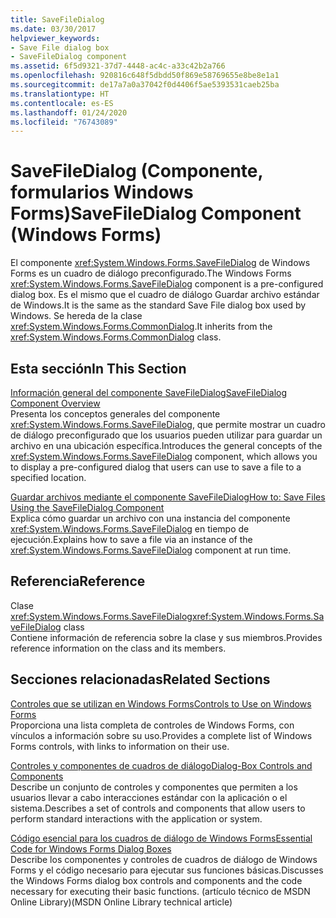 ```yaml
---
title: SaveFileDialog
ms.date: 03/30/2017
helpviewer_keywords:
- Save File dialog box
- SaveFileDialog component
ms.assetid: 6f5d9321-37d7-4448-ac4c-a33c42b2a766
ms.openlocfilehash: 920816c648f5dbdd50f869e58769655e8be8e1a1
ms.sourcegitcommit: de17a7a0a37042f0d4406f5ae5393531caeb25ba
ms.translationtype: HT
ms.contentlocale: es-ES
ms.lasthandoff: 01/24/2020
ms.locfileid: "76743089"
---
```

# <a name="savefiledialog-component-windows-forms"></a><span data-ttu-id="4d264-102">SaveFileDialog (Componente, formularios Windows Forms)</span><span class="sxs-lookup"><span data-stu-id="4d264-102">SaveFileDialog Component (Windows Forms)</span></span>
<span data-ttu-id="4d264-103">El componente <xref:System.Windows.Forms.SaveFileDialog> de Windows Forms es un cuadro de diálogo preconfigurado.</span><span class="sxs-lookup"><span data-stu-id="4d264-103">The Windows Forms <xref:System.Windows.Forms.SaveFileDialog> component is a pre-configured dialog box.</span></span> <span data-ttu-id="4d264-104">Es el mismo que el cuadro de diálogo Guardar archivo estándar de Windows.</span><span class="sxs-lookup"><span data-stu-id="4d264-104">It is the same as the standard Save File dialog box used by Windows.</span></span> <span data-ttu-id="4d264-105">Se hereda de la clase <xref:System.Windows.Forms.CommonDialog>.</span><span class="sxs-lookup"><span data-stu-id="4d264-105">It inherits from the <xref:System.Windows.Forms.CommonDialog> class.</span></span>  
  
## <a name="in-this-section"></a><span data-ttu-id="4d264-106">Esta sección</span><span class="sxs-lookup"><span data-stu-id="4d264-106">In This Section</span></span>  
 [<span data-ttu-id="4d264-107">Información general del componente SaveFileDialog</span><span class="sxs-lookup"><span data-stu-id="4d264-107">SaveFileDialog Component Overview</span></span>](savefiledialog-component-overview-windows-forms.md)  
 <span data-ttu-id="4d264-108">Presenta los conceptos generales del componente <xref:System.Windows.Forms.SaveFileDialog>, que permite mostrar un cuadro de diálogo preconfigurado que los usuarios pueden utilizar para guardar un archivo en una ubicación específica.</span><span class="sxs-lookup"><span data-stu-id="4d264-108">Introduces the general concepts of the <xref:System.Windows.Forms.SaveFileDialog> component, which allows you to display a pre-configured dialog that users can use to save a file to a specified location.</span></span>  
  
 [<span data-ttu-id="4d264-109">Guardar archivos mediante el componente SaveFileDialog</span><span class="sxs-lookup"><span data-stu-id="4d264-109">How to: Save Files Using the SaveFileDialog Component</span></span>](how-to-save-files-using-the-savefiledialog-component.md)  
 <span data-ttu-id="4d264-110">Explica cómo guardar un archivo con una instancia del componente <xref:System.Windows.Forms.SaveFileDialog> en tiempo de ejecución.</span><span class="sxs-lookup"><span data-stu-id="4d264-110">Explains how to save a file via an instance of the <xref:System.Windows.Forms.SaveFileDialog> component at run time.</span></span>  
  
## <a name="reference"></a><span data-ttu-id="4d264-111">Referencia</span><span class="sxs-lookup"><span data-stu-id="4d264-111">Reference</span></span>  
 <span data-ttu-id="4d264-112">Clase <xref:System.Windows.Forms.SaveFileDialog></span><span class="sxs-lookup"><span data-stu-id="4d264-112"><xref:System.Windows.Forms.SaveFileDialog> class</span></span>  
 <span data-ttu-id="4d264-113">Contiene información de referencia sobre la clase y sus miembros.</span><span class="sxs-lookup"><span data-stu-id="4d264-113">Provides reference information on the class and its members.</span></span>  
  
## <a name="related-sections"></a><span data-ttu-id="4d264-114">Secciones relacionadas</span><span class="sxs-lookup"><span data-stu-id="4d264-114">Related Sections</span></span>  
 [<span data-ttu-id="4d264-115">Controles que se utilizan en Windows Forms</span><span class="sxs-lookup"><span data-stu-id="4d264-115">Controls to Use on Windows Forms</span></span>](controls-to-use-on-windows-forms.md)  
 <span data-ttu-id="4d264-116">Proporciona una lista completa de controles de Windows Forms, con vínculos a información sobre su uso.</span><span class="sxs-lookup"><span data-stu-id="4d264-116">Provides a complete list of Windows Forms controls, with links to information on their use.</span></span>  
  
 [<span data-ttu-id="4d264-117">Controles y componentes de cuadros de diálogo</span><span class="sxs-lookup"><span data-stu-id="4d264-117">Dialog-Box Controls and Components</span></span>](dialog-box-controls-and-components-windows-forms.md)  
 <span data-ttu-id="4d264-118">Describe un conjunto de controles y componentes que permiten a los usuarios llevar a cabo interacciones estándar con la aplicación o el sistema.</span><span class="sxs-lookup"><span data-stu-id="4d264-118">Describes a set of controls and components that allow users to perform standard interactions with the application or system.</span></span>  
  
 [<span data-ttu-id="4d264-119">Código esencial para los cuadros de diálogo de Windows Forms</span><span class="sxs-lookup"><span data-stu-id="4d264-119">Essential Code for Windows Forms Dialog Boxes</span></span>](https://go.microsoft.com/fwlink/?LinkID=102575)  
 <span data-ttu-id="4d264-120">Describe los componentes y controles de cuadros de diálogo de Windows Forms y el código necesario para ejecutar sus funciones básicas.</span><span class="sxs-lookup"><span data-stu-id="4d264-120">Discusses the Windows Forms dialog box controls and components and the code necessary for executing their basic functions.</span></span> <span data-ttu-id="4d264-121">(artículo técnico de MSDN Online Library)</span><span class="sxs-lookup"><span data-stu-id="4d264-121">(MSDN Online Library technical article)</span></span>

